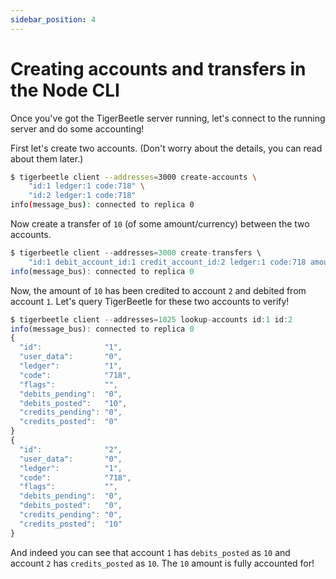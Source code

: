 ```yaml
---
sidebar_position: 4
---
```


# Creating accounts and transfers in the Node CLI

Once you've got the TigerBeetle server running, let's connect to the
running server and do some accounting!


First let's create two accounts. (Don't worry about the details, you
can read about them later.)

```bash
$ tigerbeetle client --addresses=3000 create-accounts \
    "id:1 ledger:1 code:718" \
	"id:2 ledger:1 code:718"
info(message_bus): connected to replica 0
```

Now create a transfer of `10` (of some amount/currency) between the two accounts.

```javascript
$ tigerbeetle client --addresses=3000 create-transfers \
    "id:1 debit_account_id:1 credit_account_id:2 ledger:1 code:718 amount:10"
info(message_bus): connected to replica 0
```

Now, the amount of `10` has been credited to account `2` and debited
from account `1`. Let's query TigerBeetle for these two accounts to
verify!

```javascript
$ tigerbeetle client --addresses=1025 lookup-accounts id:1 id:2
info(message_bus): connected to replica 0
{
  "id":              "1",
  "user_data":       "0",
  "ledger":          "1",
  "code":            "718",
  "flags":           "",
  "debits_pending":  "0",
  "debits_posted":   "10",
  "credits_pending": "0",
  "credits_posted":  "0"
}
{
  "id":              "2",
  "user_data":       "0",
  "ledger":          "1",
  "code":            "718",
  "flags":           "",
  "debits_pending":  "0",
  "debits_posted":   "0",
  "credits_pending": "0",
  "credits_posted":  "10"
}
```

And indeed you can see that account `1` has `debits_posted` as `10`
and account `2` has `credits_posted` as `10`. The `10` amount is fully
accounted for!
